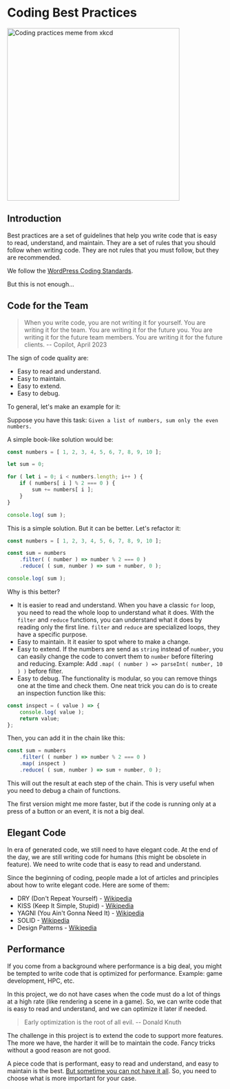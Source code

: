 # Coding Best Practices

<img src="https://imgs.xkcd.com/comics/standards_2x.png" width="400" alt="Coding practices meme from xkcd">

## Introduction

Best practices are a set of guidelines that help you write code that is easy to read, understand, and maintain. They are a set of rules that you should follow when writing code. They are not rules that you must follow, but they are recommended.

We follow the [WordPress Coding Standards](https://make.wordpress.org/core/handbook/best-practices/coding-standards/).

But this is not enough...

## Code for the Team

> When you write code, you are not writing it for yourself. You are writing it for the team. You are writing it for the future you. You are writing it for the future team members. You are writing it for the future clients. -- Copilot, April 2023

The sign of code quality are:
- Easy to read and understand.
- Easy to maintain.
- Easy to extend.
- Easy to debug.

To general, let's make an example for it:

Suppose you have this task: `Given a list of numbers, sum only the even numbers.`

A simple book-like solution would be:

```javascript
const numbers = [ 1, 2, 3, 4, 5, 6, 7, 8, 9, 10 ];

let sum = 0;

for ( let i = 0; i < numbers.length; i++ ) {
    if ( numbers[ i ] % 2 === 0 ) {
        sum += numbers[ i ];
    }
}

console.log( sum );
```

This is a simple solution. But it can be better. Let's refactor it:

```javascript
const numbers = [ 1, 2, 3, 4, 5, 6, 7, 8, 9, 10 ];

const sum = numbers
    .filter( ( number ) => number % 2 === 0 )
    .reduce( ( sum, number ) => sum + number, 0 );

console.log( sum );
```

Why is this better?

- It is easier to read and understand. When you have a classic `for` loop, you need to read the whole loop to understand what it does. With the `filter` and `reduce` functions, you can understand what it does by reading only the first line. `filter` and `reduce` are specialized loops, they have a specific purpose.
- Easy to maintain. It it easier to spot where to make a change.
- Easy to extend. If the numbers are send as `string` instead of `number`, you can easily change the code to convert them to `number` before filtering and reducing. Example: Add `.map( ( number ) => parseInt( number, 10 ) )` before filter.
- Easy to debug. The functionality is modular, so you can remove things one at the time and check them. One neat trick you can do is to create an inspection function like this:

```javascript
const inspect = ( value ) => {
    console.log( value );
    return value;
};
```

Then, you can add it in the chain like this:

```javascript
const sum = numbers
    .filter( ( number ) => number % 2 === 0 )
    .map( inspect )
    .reduce( ( sum, number ) => sum + number, 0 );
```

This will out the result at each step of the chain. This is very useful when you need to debug a chain of functions.

The first version might me more faster, but if the code is running only at a press of a button or an event, it is not a big deal.

## Elegant Code

In era of generated code, we still need to have elegant code. At the end of the day, we are still writing code for humans (this might be obsolete in feature). We need to write code that is easy to read and understand.

Since the beginning of coding, people made a lot of articles and principles about how to write elegant code. Here are some of them:

- DRY (Don't Repeat Yourself) - [Wikipedia](https://en.wikipedia.org/wiki/Don%27t_repeat_yourself)
- KISS (Keep It Simple, Stupid) - [Wikipedia](https://en.wikipedia.org/wiki/KISS_principle)
- YAGNI (You Ain't Gonna Need It) - [Wikipedia](https://en.wikipedia.org/wiki/You_aren%27t_gonna_need_it)
- SOLID - [Wikipedia](https://en.wikipedia.org/wiki/SOLID)
- Design Patterns - [Wikipedia](https://en.wikipedia.org/wiki/Software_design_pattern)

## Performance

If you come from a background where performance is a big deal, you might be tempted to write code that is optimized for performance. Example: game development, HPC, etc.

In this project, we do not have cases when the code must do a lot of things at a high rate (like rendering a scene in a game). So, we can write code that is easy to read and understand, and we can optimize it later if needed.

> Early optimization is the root of all evil. -- Donald Knuth

The challenge in this project is to extend the code to support more features. The more we have, the harder it will be to maintain the code. Fancy tricks without a good reason are not good.

A piece code that is performant, easy to read and understand, and easy to maintain is the best. [But sometime you can not have it all](https://www.youtube.com/watch?v=hFDcoX7s6rE). So, you need to choose what is more important for your case.